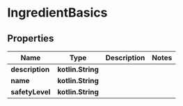 
# IngredientBasics

## Properties
| Name | Type | Description | Notes |
| ------------ | ------------- | ------------- | ------------- |
| **description** | **kotlin.String** |  |  |
| **name** | **kotlin.String** |  |  |
| **safetyLevel** | **kotlin.String** |  |  |



